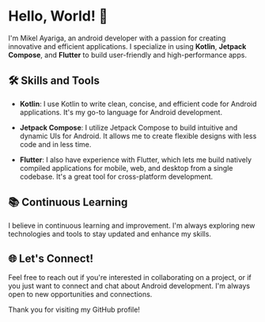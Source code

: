 # Hello, World! 👋

I'm Mikel Ayariga, an android developer with a passion for creating innovative and efficient applications. I specialize in using **Kotlin**, **Jetpack Compose**, and **Flutter** to build user-friendly and high-performance apps.

## 🛠 Skills and Tools

- **Kotlin**: I use Kotlin to write clean, concise, and efficient code for Android applications. It's my go-to language for Android development.

- **Jetpack Compose**: I utilize Jetpack Compose to build intuitive and dynamic UIs for Android. It allows me to create flexible designs with less code and in less time.

- **Flutter**: I also have experience with Flutter, which lets me build natively compiled applications for mobile, web, and desktop from a single codebase. It's a great tool for cross-platform development.

## 📚 Continuous Learning

I believe in continuous learning and improvement. I'm always exploring new technologies and tools to stay updated and enhance my skills.

## 🌐 Let's Connect!

Feel free to reach out if you're interested in collaborating on a project, or if you just want to connect and chat about Android development. I'm always open to new opportunities and connections.

Thank you for visiting my GitHub profile!
